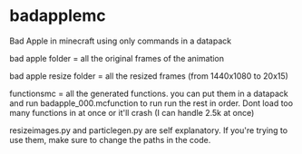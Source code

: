 # badapplemc
Bad Apple in minecraft using only commands in a datapack

bad apple folder = all the original frames of the animation

bad apple resize folder = all the resized frames (from 1440x1080 to 20x15)

functionsmc = all the generated functions. you can put them in a datapack and run badapple_000.mcfunction to run run the rest in order. Dont load too many functions in at once or it'll crash (I can handle 2.5k at once)

resizeimages.py and particlegen.py are self explanatory. If you're trying to use them, make sure to change the paths in the code.

